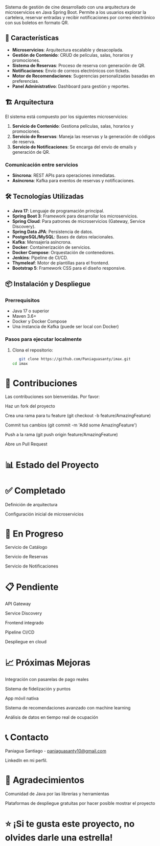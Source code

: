 Sistema de gestión de cine desarrollado con una arquitectura de microservicios en Java Spring Boot. Permite a los usuarios explorar la cartelera, reservar entradas y recibir notificaciones por correo electrónico con sus boletos en formato QR.

## 🚀 Características

- **Microservicios**: Arquitectura escalable y desacoplada.
- **Gestión de Contenido**: CRUD de películas, salas, horarios y promociones.
- **Sistema de Reservas**: Proceso de reserva con generación de QR.
- **Notificaciones**: Envío de correos electrónicos con tickets.
- **Motor de Recomendaciones**: Sugerencias personalizadas basadas en preferencias.
- **Panel Administrativo**: Dashboard para gestión y reportes.

## 🏗️ Arquitectura

El sistema está compuesto por los siguientes microservicios:

1. **Servicio de Contenido**: Gestiona películas, salas, horarios y promociones.
2. **Servicio de Reservas**: Maneja las reservas y la generación de códigos de reserva.
3. **Servicio de Notificaciones**: Se encarga del envío de emails y generación de QR.

### Comunicación entre servicios

- **Síncrona**: REST APIs para operaciones inmediatas.
- **Asíncrona**: Kafka para eventos de reservas y notificaciones.

## 🛠️ Tecnologías Utilizadas

- **Java 17**: Lenguaje de programación principal.
- **Spring Boot 3**: Framework para desarrollar los microservicios.
- **Spring Cloud**: Para patrones de microservicios (Gateway, Service Discovery).
- **Spring Data JPA**: Persistencia de datos.
- **PostgreSQL/MySQL**: Bases de datos relacionales.
- **Kafka**: Mensajería asíncrona.
- **Docker**: Containerización de servicios.
- **Docker Compose**: Orquestación de contenedores.
- **Jenkins**: Pipeline de CI/CD.
- **Thymeleaf**: Motor de plantillas para el frontend.
- **Bootstrap 5**: Framework CSS para el diseño responsive.

## 📦 Instalación y Despliegue

### Prerrequisitos

- Java 17 o superior
- Maven 3.6+
- Docker y Docker Compose
- Una instancia de Kafka (puede ser local con Docker)

### Pasos para ejecutar localmente

1. Clona el repositorio:
   ```bash
      git clone https://github.com/Paniaguasanty/imax.git
   cd imax


# 🤝 Contribuciones
Las contribuciones son bienvenidas. Por favor:

Haz un fork del proyecto

Crea una rama para tu feature (git checkout -b feature/AmazingFeature)

Commit tus cambios (git commit -m 'Add some AmazingFeature')

Push a la rama (git push origin feature/AmazingFeature)

Abre un Pull Request

# 📊 Estado del Proyecto
# ✅ Completado
Definición de arquitectura

Configuración inicial de microservicios

# 🚧 En Progreso
Servicio de Catálogo

Servicio de Reservas

Servicio de Notificaciones

# 📋 Pendiente
API Gateway

Service Discovery

Frontend integrado

Pipeline CI/CD

Despliegue en cloud

# 📈 Próximas Mejoras
Integración con pasarelas de pago reales

Sistema de fidelización y puntos

App móvil nativa

Sistema de recomendaciones avanzado con machine learning

Análisis de datos en tiempo real de ocupación

# 📞 Contacto
Paniagua Santiago - paniaguasanty10@gmail.com

LinkedIn en mi perfil.

# 🙏 Agradecimientos
Comunidad de Java por las librerías y herramientas

Plataformas de despliegue gratuitas por hacer posible mostrar el proyecto

# ⭐️ ¡Si te gusta este proyecto, no olvides darle una estrella!
